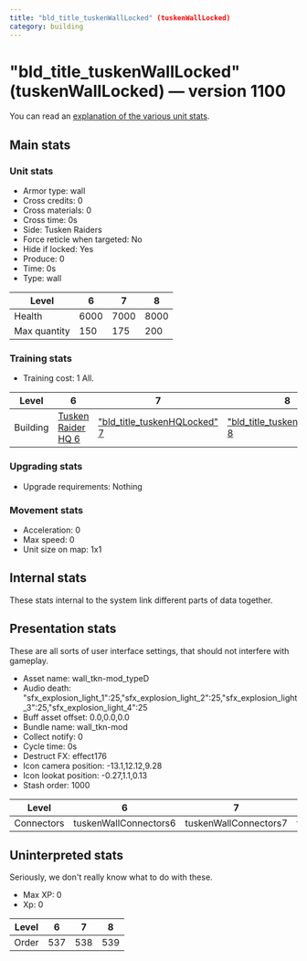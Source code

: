 ```yaml
---
title: "bld_title_tuskenWallLocked" (tuskenWallLocked)
category: building
---
```


# "bld_title_tuskenWallLocked" (tuskenWallLocked) — version 1100

You can read an [explanation  of the various unit stats](unitexplained.md).

## Main stats

### Unit stats

  * Armor type: wall
  * Cross credits: 0
  * Cross materials: 0
  * Cross time: 0s
  * Side: Tusken Raiders
  * Force reticle when targeted: No
  * Hide if locked: Yes
  * Produce: 0
  * Time: 0s
  * Type: wall

|Level       |6   |7   |8   |
|------------|----|----|----|
|Health      |6000|7000|8000|
|Max quantity|150 |175 |200 |


### Training stats

  * Training cost: 1 All.

|Level   |6                                  |7                                                  |8                                                  |
|--------|-----------------------------------|---------------------------------------------------|---------------------------------------------------|
|Building|[Tusken Raider HQ 6](tuskenHQ.html)|["bld_title_tuskenHQLocked" 7](tuskenHQLocked.html)|["bld_title_tuskenHQLocked" 8](tuskenHQLocked.html)|


### Upgrading stats

  * Upgrade requirements: Nothing

### Movement stats

  * Acceleration: 0
  * Max speed: 0
  * Unit size on map: 1x1

## Internal stats

These stats internal to the system link different parts of data together.


## Presentation stats

These are all sorts of user interface settings, that should not interfere with gameplay.

  * Asset name: wall_tkn-mod_typeD
  * Audio death: "sfx_explosion_light_1":25,"sfx_explosion_light_2":25,"sfx_explosion_light_3":25,"sfx_explosion_light_4":25
  * Buff asset offset: 0.0,0.0,0.0
  * Bundle name: wall_tkn-mod
  * Collect notify: 0
  * Cycle time: 0s
  * Destruct FX: effect176
  * Icon camera position: -13.1,12.12,9.28
  * Icon lookat position: -0.27,1.1,0.13
  * Stash order: 1000

|Level     |6                    |7                    |8                    |
|----------|---------------------|---------------------|---------------------|
|Connectors|tuskenWallConnectors6|tuskenWallConnectors7|tuskenWallConnectors8|


## Uninterpreted stats

Seriously, we don't really know what to do with these.

  * Max XP: 0
  * Xp: 0

|Level|6  |7  |8  |
|-----|---|---|---|
|Order|537|538|539|


